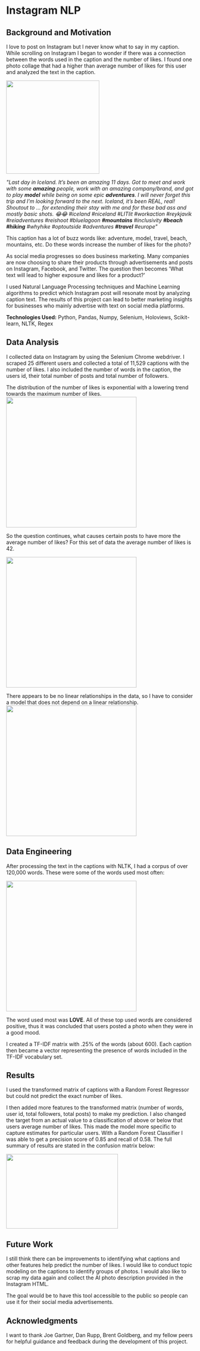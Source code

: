 # Instagram NLP

## Background and Motivation 
I love to post on Instagram but I never know what to say in my caption. While scrolling on Instagram I began to wonder if there was a connection between the words used in the caption and the number of likes. I found one photo collage that had a higher than average number of likes for this user and analyzed the text in the caption. 

<img src="https://github.com/K-Nesbitt/Instagram_NLP/blob/master/images/presentation%20images/rich1.png" width="250" height="250">

*"Last day in Iceland. It’s been an amazing 11 days. Got to meet and work with some **amazing** people, work with an amazing company/brand, and got to play **model** while being on some epic **adventures**. I will never forget this trip and I’m looking forward to the next. Iceland, it’s been REAL, real! Shoutout to ... for extending their stay with me and for these bad ass and mostly basic shots. 😂😂 
 #iceland #niceland #LITlit #workaction #reykjavik #reiadventures #reishoot #bluelagoon **#mountains** #inclusivity **#beach #hiking** #whyhike #optoutside #adventures **#travel** #europe"*
 
This caption has a lot of buzz words like: adventure, model, travel, beach, mountains, etc. Do these words increase the number of likes for the photo?

As social media progresses so does business marketing. Many companies are now choosing to share their products through advertisements and posts on Instagram, Facebook, and Twitter. The question then becomes 'What text will lead to higher exposure and likes for a product?'

I used Natural Language Processing techniques and Machine Learning algorithms to predict which Instagram post will resonate most by analyzing caption text. The results of this project can lead to better marketing insights for businesses who mainly advertise with text on social media platforms. 

**Technologies Used:** 
Python, Pandas, Numpy, Selenium, Holoviews, Scikit-learn, NLTK, Regex


## Data Analysis
I collected data on Instagram by using the Selenium Chrome webdriver. I scraped 25 different users and collected a total of 11,529 captions with the number of likes. I also included the number of words in the caption, the users id, their total number of posts and total number of followers. 

The distribution of the number of likes is exponential with a lowering trend towards the maximum number of likes.  
<img src="https://github.com/K-Nesbitt/Instagram_NLP/blob/master/images/distribution_of_likes.png" width="350" height="350">

So the question continues, what causes certain posts to have more the average number of likes? For this set of data the average number of likes is 42. 

<img src="https://github.com/K-Nesbitt/Instagram_NLP/blob/master/images/avg_likes_by_user.png" width="350" height="350">


There appears to be no linear relationships in the data, so I have to consider a model that does not depend on a linear relationship. 
<img src="https://github.com/K-Nesbitt/Instagram_NLP/blob/master/images/bokeh_words_likes.png" width="350" height="350">

## Data Engineering
After processing the text in the captions with NLTK, I had a corpus of over 120,000 words. These were some of the words used most often:

<img src="https://github.com/K-Nesbitt/Instagram_NLP/blob/master/images/word_freq.png" width="350" height="350">

The word used most was **LOVE**. All of these top used words are considered positive, thus it was concluded that users posted a photo when they were in a good mood. 

I created a TF-IDF matrix with .25% of the words (about 600). Each caption then became a vector representing the presence of words included in the TF-IDF vocabulary set. 

## Results
I used the transformed matrix of captions with a Random Forest Regressor but could not predict the exact number of likes. 

I then added more features to the transformed matrix (number of words, user id, total followers, total posts) to make my prediction. I also changed the target from an actual value to a classification of above or below that users average number of likes. This made the model more specific to capture estimates for particular users. With a Random Forest Classifier I was able to get a precision score of 0.85 and recall of 0.58. The full summary of results are stated in the confusion matrix below:

<img src= "https://github.com/K-Nesbitt/Instagram_NLP/blob/master/images/Screen%20Shot%202019-07-30%20at%207.48.35%20PM.png" width="300" height="200">


## Future Work
I still think there can be improvements to identifying what captions and other features help predict the number of likes. I would like to conduct topic modeling on the captions to identify groups of photos. I would also like to scrap my data again and collect the AI photo description provided in the Instagram HTML. 

The goal would be to have this tool accessible to the public so people can use it for their social media advertisements. 

## Acknowledgments 
I want to thank Joe Gartner, Dan Rupp, Brent Goldberg, and my fellow peers for helpful guidance and feedback during the development of this project. 

